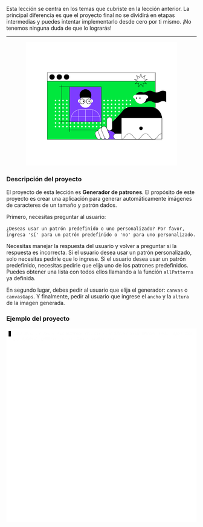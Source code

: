 Esta lección se centra en los temas que cubriste en la lección anterior. La principal diferencia es que el proyecto final no se dividirá en etapas intermedias y puedes intentar implementarlo desde cero por ti mismo. ¡No tenemos ninguna duda de que lo lograrás!

----

<p align="center">
    <img src="../../utils/src/main/resources/images/part1/last.push/game.png" alt="Generador de patrones" width="400"/>
</p>

### Descripción del proyecto

El proyecto de esta lección es **Generador de patrones**. El propósito de este proyecto es crear una aplicación para generar automáticamente imágenes de caracteres de un tamaño y patrón dados.

Primero, necesitas preguntar al usuario:
```text
¿Deseas usar un patrón predefinido o uno personalizado? Por favor, ingresa 'sí' para un patrón predefinido o 'no' para uno personalizado.
```

Necesitas manejar la respuesta del usuario y volver a preguntar si la respuesta es incorrecta. Si el usuario desea usar un patrón personalizado, solo necesitas pedirle que lo ingrese. Si el usuario desea usar un patrón predefinido, necesitas pedirle que elija uno de los patrones predefinidos. Puedes obtener una lista con todos ellos llamando a la función `allPatterns` ya definida.

En segundo lugar, debes pedir al usuario que elija el generador: `canvas` o `canvasGaps`. Y finalmente, pedir al usuario que ingrese el `ancho` y la `altura` de la imagen generada.

### Ejemplo del proyecto

![El ejemplo del generador de patrones](../../utils/src/main/resources/images/part1/last.push/app.gif "El ejemplo del generador de patrones")